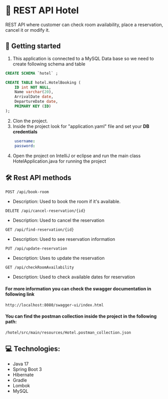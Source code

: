 # 🏨 REST API Hotel

REST API where customer can check room availability, place a reservation, cancel it or modify it.


## 🚀 Getting started
1. This application is connected to a MySQL Data base so we need to create following schema and table
```sql
CREATE SCHEMA `hotel` ;

CREATE TABLE hotel.HotelBooking (
	ID int NOT NULL,
    Name varchar(20),
    ArrivalDate date,
    DepartureDate date,
    PRIMARY KEY (ID)
);

```
2. Clon the project.
3. Inside the project look for "application.yaml" file and set your **DB credentials**
```yaml
    username: 
    password: 
```
4. Open the project on IntelliJ or eclipse and run the main class HotelApplication.java for running the project

## 🛠 Rest API methods

```text
POST /api/book-room
```
* Description: Used to book the room if it's available. 

```text
DELETE /api/cancel-reservation/{id}
```
* Description: Used to cancel the reservation

```text
GET /api/find-reservation/{id}
```
* Description: Used to see reservation information

```text
PUT /api/update-reservation
```
* Description: Uses to update the reservation

```text
GET /api/checkRoomAvailability
```
* Description: Used to check available dates for reservation

#### For more information you can check the swagger documentation in following link

```text
http://localhost:8080/swagger-ui/index.html
```

#### You can find the postman collection inside the project in the following path: 

```text
/hotel/src/main/resources/Hotel.postman_collection.json
```

## 💻 Technologies:
* Java 17
* Spring Boot 3
* Hibernate
* Gradle
* Lombok
* MySQL

